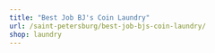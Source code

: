 ```yaml
---
title: "Best Job BJ's Coin Laundry"
url: /saint-petersburg/best-job-bjs-coin-laundry/
shop: laundry
---
```

